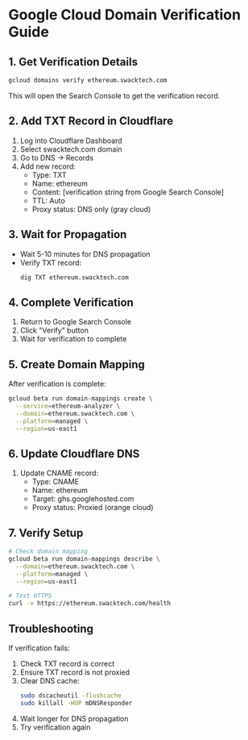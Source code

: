 # Google Cloud Domain Verification Guide

## 1. Get Verification Details
```bash
gcloud domains verify ethereum.swacktech.com
```
This will open the Search Console to get the verification record.

## 2. Add TXT Record in Cloudflare
1. Log into Cloudflare Dashboard
2. Select swacktech.com domain
3. Go to DNS → Records
4. Add new record:
   - Type: TXT
   - Name: ethereum
   - Content: [verification string from Google Search Console]
   - TTL: Auto
   - Proxy status: DNS only (gray cloud)

## 3. Wait for Propagation
- Wait 5-10 minutes for DNS propagation
- Verify TXT record:
  ```bash
  dig TXT ethereum.swacktech.com
  ```

## 4. Complete Verification
1. Return to Google Search Console
2. Click "Verify" button
3. Wait for verification to complete

## 5. Create Domain Mapping
After verification is complete:
```bash
gcloud beta run domain-mappings create \
  --service=ethereum-analyzer \
  --domain=ethereum.swacktech.com \
  --platform=managed \
  --region=us-east1
```

## 6. Update Cloudflare DNS
1. Update CNAME record:
   - Type: CNAME
   - Name: ethereum
   - Target: ghs.googlehosted.com
   - Proxy status: Proxied (orange cloud)

## 7. Verify Setup
```bash
# Check domain mapping
gcloud beta run domain-mappings describe \
  --domain=ethereum.swacktech.com \
  --platform=managed \
  --region=us-east1

# Test HTTPS
curl -v https://ethereum.swacktech.com/health
```

## Troubleshooting

If verification fails:
1. Check TXT record is correct
2. Ensure TXT record is not proxied
3. Clear DNS cache:
   ```bash
   sudo dscacheutil -flushcache
   sudo killall -HUP mDNSResponder
   ```
4. Wait longer for DNS propagation
5. Try verification again